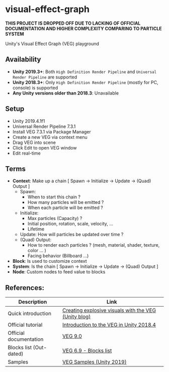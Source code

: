 # visual-effect-graph
**THIS PROJECT IS DROPPED OFF DUE TO LACKING OF OFFICIAL DOCUMENTATION AND HIGHER COMPLEXITY COMPARING TO PARTICLE SYSTEM**

Unity's Visual Effect Graph (VEG) playground

## Availability
- **Unity 2019.3+**: Both `High Definition Render Pipeline` and `Universal Render Pipeline` are supported
- **Unity 2018.3+**: Only `High Definition Render Pipeline` (mostly for PC, console) is supported
- **Any Unity versions older than 2018.3**: Unavailable


## Setup
- Unity 2019.4.1f1
- Universal Render Pipeline 7.3.1
- Install VEG 7.3.1 via Package Manager
- Create a new VEG via context menu
- Drag VEG into scene
- Click Edit to open VEG window
- Edit real-time


## Terms
- **Context**: Make up a chain [ Spawn -> Initialize -> Update -> (Quad) Output ]
  - Spawn:
     - When to start this chain ?
     - How many particles will be emitted ?
     - When each particle will be emitted ?
  - Initialize:
     - Max particles (Capacity) ?
     - Initial position, rotation, scale, velocity, ...
     - Lifetime
  - Update: How will particles be updated over time ?
  - (Quad) Output:
     - How to render each particles ? (mesh, material, shader, texture, color ... )
     - Facing behavior (Billboard ...)
- **Block**: Is used to customize context
- **System**: Is the chain [ Spawn -> Initialize -> Update -> (Quad) Output ]
- **Node**: Custom nodes to feed value to blocks


## References:
| Description | Link |
|-------------|------|
| Quick introduction | [Creating explosive visuals with the VEG (Unity blog)](https://blogs.unity3d.com/2018/11/27/creating-explosive-visuals-with-the-visual-effect-graph/) |
| Official tutorial | [Introduction to the VEG in Unity 2018.4](https://learn.unity.com/tutorial/introduction-to-the-vfx-graph-unity-2018-4-lts#5df0d66dedbc2a04b7d73317) |
| Official documentation | [VEG 9.0](https://docs.unity3d.com/Packages/com.unity.visualeffectgraph@9.0/manual/index.html) |
| Blocks list (Out-dated) | [VEG 6.9 - Blocks list](https://docs.unity3d.com/Packages/com.unity.visualeffectgraph@6.9/manual/Blocks.html?_ga=2.183227494.1993550350.1592187419-1989489682.1583140292) |
| Samples | [VEG Samples (Unity 2019)](https://blogs.unity3d.com/2019/03/06/visual-effect-graph-samples/) |


